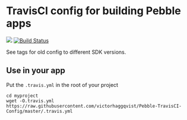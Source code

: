 # TravisCI config for building Pebble apps
![](https://img.shields.io/badge/SDK-3.6.2-green.svg)
[![Build Status](https://travis-ci.org/victorhaggqvist/Pebble-TravisCI-Config.svg?branch=master)](https://travis-ci.org/victorhaggqvist/Pebble-TravisCI-Config)

See tags for old config to different SDK versions.

## Use in your app
Put the `.travis.yml` in the root of your project

    cd myproject
    wget -O.travis.yml https://raw.githubusercontent.com/victorhaggqvist/Pebble-TravisCI-Config/master/.travis.yml
